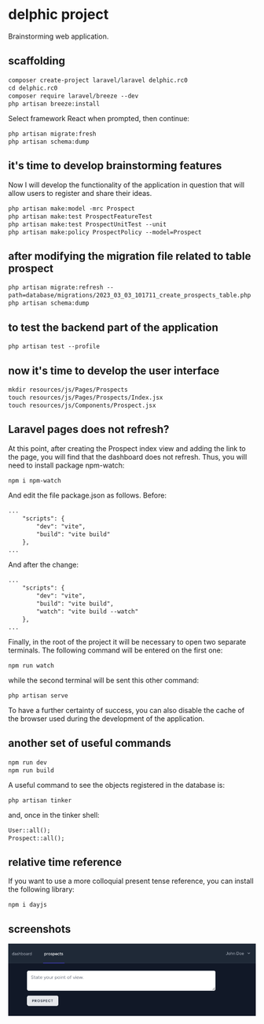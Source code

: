 # delphic project

Brainstorming web application.

## scaffolding

```shell
composer create-project laravel/laravel delphic.rc0
cd delphic.rc0
composer require laravel/breeze --dev
php artisan breeze:install
```

Select framework React when prompted, then continue:

```shell
php artisan migrate:fresh
php artisan schema:dump
```

## it's time to develop brainstorming features

Now I will develop the functionality of the application in question that will allow users to register and share their ideas.

```shell
php artisan make:model -mrc Prospect
php artisan make:test ProspectFeatureTest
php artisan make:test ProspectUnitTest --unit
php artisan make:policy ProspectPolicy --model=Prospect
```

## after modifying the migration file related to table prospect

```shell
php artisan migrate:refresh --path=database/migrations/2023_03_03_101711_create_prospects_table.php
php artisan schema:dump
```

## to test the backend part of the application

```shell
php artisan test --profile
```

## now it's time to develop the user interface

```shell
mkdir resources/js/Pages/Prospects
touch resources/js/Pages/Prospects/Index.jsx
touch resources/js/Components/Prospect.jsx
```

## Laravel pages does not refresh?

At this point, after creating the Prospect index view and adding the link to the page, you will find that the dashboard does not refresh.
Thus, you will need to install package npm-watch:

```shell
npm i npm-watch
```

And edit the file package.json as follows.
Before:

```text
...
    "scripts": {
        "dev": "vite",
        "build": "vite build"
    },
...
```

And after the change:

```text
...
    "scripts": {
        "dev": "vite",
        "build": "vite build",
        "watch": "vite build --watch"
    },
...
```

Finally, in the root of the project it will be necessary to open two separate terminals.
The following command will be entered on the first one:

```shell
npm run watch
```

while the second terminal will be sent this other command:

```shell
php artisan serve
```

To have a further certainty of success, you can also disable the cache of the browser used during the development of the application.

## another set of useful commands

```shell
npm run dev
npm run build
```

A useful command to see the objects registered in the database is:

```shell
php artisan tinker
```

and, once in the tinker shell:

```shell
User::all();
Prospect::all();
```

## relative time reference

If you want to use a more colloquial present tense reference, you can install the following library:

```shell
npm i dayjs
```

## screenshots

![prospects view](./screenshots/delphic-prospects-view.png)
